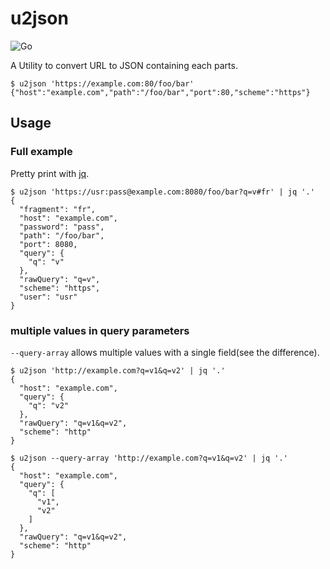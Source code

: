 # u2json
![Go](https://github.com/saka1/u2json/workflows/Go/badge.svg)

A Utility to convert URL to JSON containing each parts.

```shell
$ u2json 'https://example.com:80/foo/bar'
{"host":"example.com","path":"/foo/bar","port":80,"scheme":"https"}
```

## Usage

### Full example

Pretty print with [jq](https://stedolan.github.io/jq/).

```shell
$ u2json 'https://usr:pass@example.com:8080/foo/bar?q=v#fr' | jq '.'
{
  "fragment": "fr",
  "host": "example.com",
  "password": "pass",
  "path": "/foo/bar",
  "port": 8080,
  "query": {
    "q": "v"
  },
  "rawQuery": "q=v",
  "scheme": "https",
  "user": "usr"
}
```

### multiple values in query parameters

`--query-array` allows multiple values with a single field(see the difference).

```shell
$ u2json 'http://example.com?q=v1&q=v2' | jq '.'
{
  "host": "example.com",
  "query": {
    "q": "v2"
  },
  "rawQuery": "q=v1&q=v2",
  "scheme": "http"
}
```

```shell
$ u2json --query-array 'http://example.com?q=v1&q=v2' | jq '.'
{
  "host": "example.com",
  "query": {
    "q": [
      "v1",
      "v2"
    ]
  },
  "rawQuery": "q=v1&q=v2",
  "scheme": "http"
}
```
